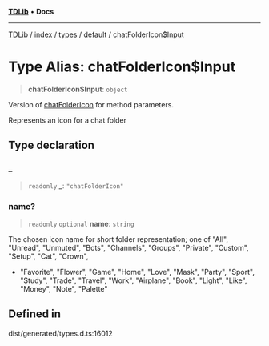 [**TDLib**](../../../../../../README.md) • **Docs**

***

[TDLib](../../../../../../modules.md) / [index](../../../../../README.md) / [types](../../../README.md) / [default](../README.md) / chatFolderIcon$Input

# Type Alias: chatFolderIcon$Input

> **chatFolderIcon$Input**: `object`

Version of [chatFolderIcon](chatFolderIcon.md) for method parameters.

Represents an icon for a chat folder

## Type declaration

### \_

> `readonly` **\_**: `"chatFolderIcon"`

### name?

> `readonly` `optional` **name**: `string`

The chosen icon name for short folder representation; one of "All", "Unread", "Unmuted", "Bots", "Channels", "Groups", "Private", "Custom", "Setup", "Cat", "Crown",

- "Favorite", "Flower", "Game", "Home", "Love", "Mask", "Party", "Sport", "Study", "Trade", "Travel", "Work", "Airplane", "Book", "Light", "Like", "Money", "Note", "Palette"

## Defined in

dist/generated/types.d.ts:16012
